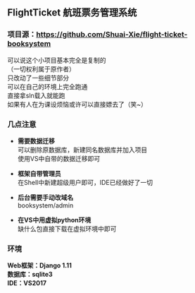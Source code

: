 ## FlightTicket 航班票务管理系统

### 项目源：https://github.com/Shuai-Xie/flight-ticket-booksystem

可以说这个小项目基本完全是复制的  
（一切权利属于原作者）  
只改动了一些细节部分  
可以在自己的环境上完全跑通  
直接拿sln载入就能跑  
如果有人在为课设烦恼或许可以直接嫖去了（笑~）

### 几点注意
+ **需要数据迁移**  
可以删除原数据库，新建同名数据库并加入项目  
使用VS中自带的数据迁移即可  

+ **框架自带管理员**  
在Shell中新建超级用户即可，IDE已经做好了一切

+ **后台需要手动改域名**  
booksystem/admin  

+ **在VS中用虚拟python环境**  
缺什么包直接下载在虚拟环境中即可  

### 环境  
**Web框架：Django 1.11**  
**数据库：sqlite3**  
**IDE：VS2017**  
